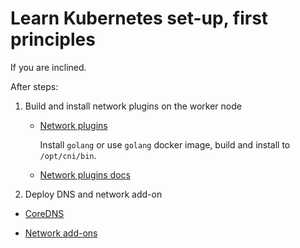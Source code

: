 Learn Kubernetes set-up, first principles
=========================================

If you are inclined.

After steps:

1. Build and install network plugins on the worker node

    - [Network plugins](https://github.com/containernetworking/plugins)
    
        Install `golang` or use `golang` docker image, build and install to `/opt/cni/bin`.

    - [Network plugins docs](https://kubernetes.io/docs/concepts/extend-kubernetes/compute-storage-net/network-plugins/)

2. Deploy DNS and network add-on

  - [CoreDNS](https://github.com/coredns/coredns)

  - [Network add-ons](https://kubernetes.io/docs/concepts/cluster-administration/addons/#networking-and-network-policy)
